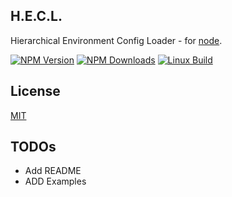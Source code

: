 ## H.E.C.L.

Hierarchical Environment Config Loader - for [node](http://nodejs.org).

  [![NPM Version][npm-image]][npm-url]
  [![NPM Downloads][downloads-image]][downloads-url]
  [![Linux Build][travis-image]][travis-url]

## License

  [MIT](LICENSE)

## TODOs
  * Add README
  * ADD Examples

[travis-image]: https://img.shields.io/travis/piscis/hecl/master.svg?label=linux
[travis-url]: https://travis-ci.org/piscis/hecl
[downloads-image]: https://img.shields.io/npm/dm/hecl.svg
[downloads-url]: https://npmjs.org/package/hecl
[npm-url]: https://npmjs.org/package/hecl
[npm-image]: https://img.shields.io/npm/v/hecl.svg